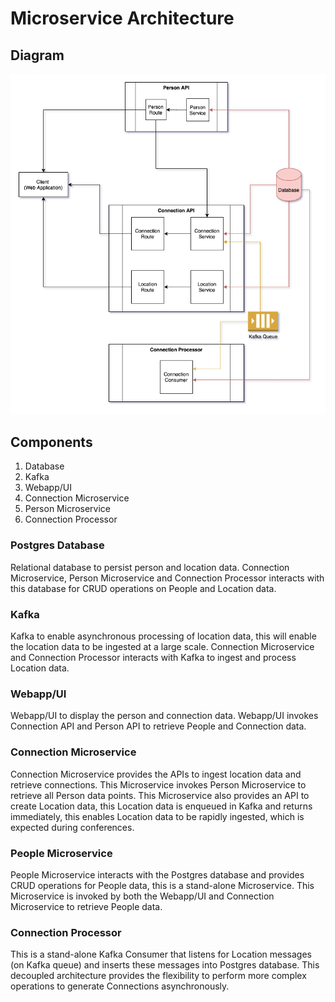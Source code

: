 # Microservice Architecture
## Diagram
![UdaConnect Architecture](UdaConnect_Architecture.png)

## Components
1. Database
1. Kafka
1. Webapp/UI
1. Connection Microservice
1. Person Microservice
1. Connection Processor

### Postgres Database
Relational database to persist person and location data. Connection Microservice, Person Microservice and Connection Processor interacts with this database for CRUD operations on People and Location data.

### Kafka
Kafka to enable asynchronous processing of location data, this will enable the location data to be ingested at a large scale.  Connection Microservice and Connection Processor interacts with Kafka to ingest and process Location data.

### Webapp/UI
Webapp/UI to display the person and connection data.  Webapp/UI invokes Connection API and Person API to retrieve People and Connection data.

### Connection Microservice
Connection Microservice provides the APIs to ingest location data and retrieve connections.  This Microservice invokes Person Microservice to retrieve all Person data points.  This Microservice also provides an API to create Location data, this Location data is enqueued in Kafka and returns immediately, this enables Location data to be rapidly ingested, which is expected during conferences.  

### People Microservice
People Microservice interacts with the Postgres database and provides CRUD operations for People data, this is a stand-alone Microservice. This Microservice is invoked by both the Webapp/UI and Connection Microservice to retrieve People data.

### Connection Processor
This is a stand-alone Kafka Consumer that listens for Location messages (on Kafka queue) and inserts these messages into Postgres database. This decoupled architecture provides the flexibility to perform more complex operations to generate Connections asynchronously. 
